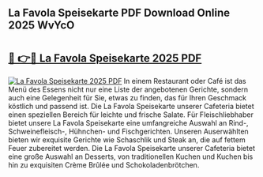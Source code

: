## La Favola Speisekarte PDF Download Online 2025 WvYcO

# <h2><a href="http://gc75n1v.nevu.top/?p=La+Favola+Speisekarte">🔗 👉🔴 La Favola Speisekarte 2025 PDF</a></h2>

[![La Favola Speisekarte 2025 PDF](https://i.imgur.com/dBaPXMq.png)](http://gc75n1v.nevu.top/?p=La+Favola+Speisekarte)
In einem Restaurant oder Café ist das Menü des Essens nicht nur eine Liste der angebotenen Gerichte, sondern auch eine Gelegenheit für Sie, etwas zu finden, das für Ihren Geschmack köstlich und passend ist. Die La Favola Speisekarte unserer Cafeteria bietet einen speziellen Bereich für leichte und frische Salate. Für Fleischliebhaber bietet unsere La Favola Speisekarte eine umfangreiche Auswahl an Rind-, Schweinefleisch-, Hühnchen- und Fischgerichten. Unseren Auserwählten bieten wir exquisite Gerichte wie Schaschlik und Steak an, die auf fettem Feuer zubereitet werden. Die La Favola Speisekarte unserer Cafeteria bietet eine große Auswahl an Desserts, von traditionellen Kuchen und Kuchen bis hin zu exquisiten Crème Brûlée und Schokoladenbrötchen.
